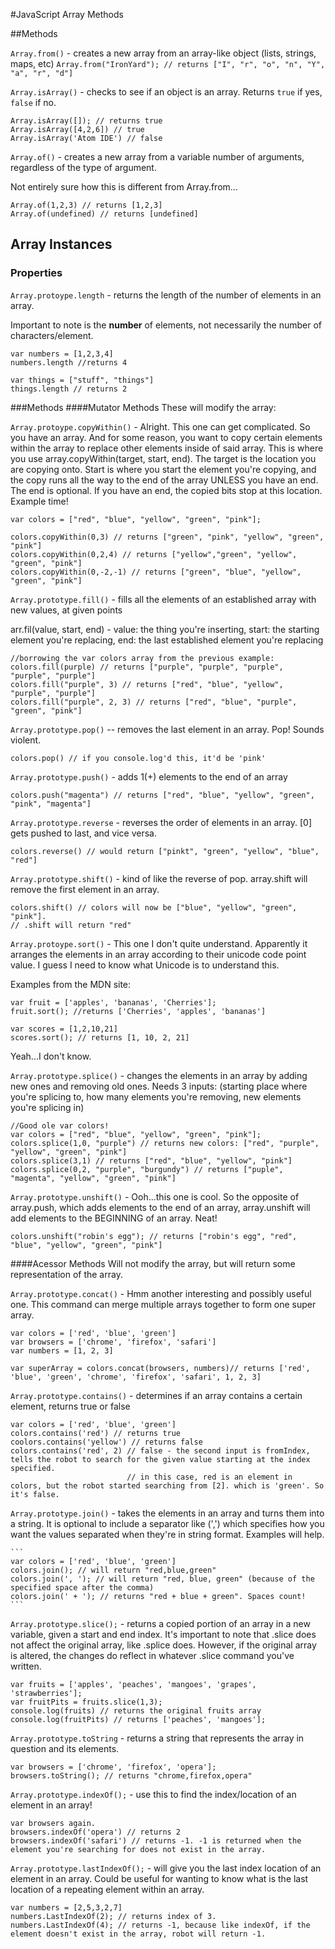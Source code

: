 #JavaScript Array Methods

##Methods

``Array.from()`` - creates a new array from an array-like object (lists, strings, maps, etc)
    ```
    Array.from("IronYard"); // returns ["I", "r", "o", "n", "Y", "a", "r", "d"]
    ```

``Array.isArray()`` - checks to see if an object is an array. Returns ``true`` if yes, ``false`` if no.
  ```
  Array.isArray([]); // returns true
  Array.isArray([4,2,6]) // true
  Array.isArray('Atom IDE') // false
  ```

``Array.of()`` - creates a new array from a variable number of arguments, regardless of the type of argument.

Not entirely sure how this is different from Array.from...

  ```
  Array.of(1,2,3) // returns [1,2,3]
  Array.of(undefined) // returns [undefined]
  ```

## Array Instances

### Properties

``Array.protoype.length`` - returns the length of the number of elements in an array.

Important to note is the **number** of elements, not necessarily the number of characters/element.

  ```
  var numbers = [1,2,3,4]
  numbers.length //returns 4

  var things = ["stuff", "things"]
  things.length // returns 2
  ```

###Methods
####Mutator Methods
These will modify the array:

``Array.protoype.copyWithin()`` - Alright. This one can get complicated. So you have an array. And for some reason,
you want to copy certain elements within the array to replace other elements inside of said array. This is where
you use array.copyWithin(target, start, end). The target is the location you are copying onto. Start is where
you start the element you're copying, and the copy runs all the way to the end of the array UNLESS you have an end.
The end is optional. If you have an end, the copied bits stop at this location. Example time!

  ```
  var colors = ["red", "blue", "yellow", "green", "pink"];

  colors.copyWithin(0,3) // returns ["green", "pink", "yellow", "green", "pink"]
  colors.copyWithin(0,2,4) // returns ["yellow","green", "yellow", "green", "pink"]
  colors.copyWithin(0,-2,-1) // returns ["green", "blue", "yellow", "green", "pink"]
  ```

``Array.prototype.fill()`` - fills all the elements of an established array with new values, at given points

arr.fil(value, start, end) - value: the thing you're inserting, start: the starting element you're replacing,
end: the last established element you're replacing

  ```
  //borrowing the var colors array from the previous example:
  colors.fill(purple) // returns ["purple", "purple", "purple", "purple", "purple"]
  colors.fill("purple", 3) // returns ["red", "blue", "yellow", "purple", "purple"]
  colors.fill("purple", 2, 3) // returns ["red", "blue", "purple", "green", "pink"]
  ```

``Array.prototype.pop()`` -- removes the last element in an array. Pop! Sounds violent.
  ```
  colors.pop() // if you console.log'd this, it'd be 'pink'
  ```

``Array.prototype.push()`` - adds 1(+) elements to the end of an array
  ```
  colors.push("magenta") // returns ["red", "blue", "yellow", "green", "pink", "magenta"]
  ```

``Array.prototype.reverse`` - reverses the order of elements in an array. [0] gets pushed to last, and vice versa.

  ```
  colors.reverse() // would return ["pinkt", "green", "yellow", "blue", "red"]
  ```


``Array.prototype.shift()`` - kind of like the reverse of pop. array.shift will remove the first element
in an array.

  ```
  colors.shift() // colors will now be ["blue", "yellow", "green", "pink"].
  // .shift will return "red"
  ```

``Array.protoype.sort()`` - This one I don't quite understand. Apparently it arranges the elements in an array
according to their unicode code point value. I guess I need to know what Unicode is to understand this.

Examples from the MDN site:
  ```
  var fruit = ['apples', 'bananas', 'Cherries'];
  fruit.sort(); //returns ['Cherries', 'apples', 'bananas']

  var scores = [1,2,10,21]
  scores.sort(); // returns [1, 10, 2, 21]
  ```

  Yeah...I don't know.


``Array.prototype.splice()`` - changes the elements in an array by adding new ones and removing old ones.
Needs 3 inputs: (starting place where you're splicing to, how many elements you're removing, new elements you're
splicing in)

  ```
  //Good ole var colors!
  var colors = ["red", "blue", "yellow", "green", "pink"];
  colors.splice(1,0, "purple") // returns new colors: ["red", "purple", "yellow", "green", "pink"]
  colors.splice(3,1) // returns ["red", "blue", "yellow", "pink"]
  colors.splice(0,2, "purple", "burgundy") // returns ["puple", "magenta", "yellow", "green", "pink"]
  ```

``Array.prototype.unshift()`` - Ooh...this one is cool. So the opposite of array.push, which adds elements to
the end of an array, array.unshift will add elements to the BEGINNING of an array. Neat!

  ```
  colors.unshift("robin's egg"); // returns ["robin's egg", "red", "blue", "yellow", "green", "pink"]
  ```

####Acessor Methods
Will not modify the array, but will return some representation of the array.

``Array.prototype.concat()`` - Hmm another interesting and possibly useful one. This command can merge multiple arrays together
to form one super array.

  ```
  var colors = ['red', 'blue', 'green']
  var browsers = ['chrome', 'firefox', 'safari']
  var numbers = [1, 2, 3]

  var superArray = colors.concat(browsers, numbers)// returns ['red', 'blue', 'green', 'chrome', 'firefox', 'safari', 1, 2, 3]
  ```

``Array.prototype.contains()`` - determines if an array contains a certain element, returns true or false
  ```
  var colors = ['red', 'blue', 'green']
  colors.contains('red') // returns true
  coolors.contains('yellow') // returns false
  colors.contains('red', 2) // false - the second input is fromIndex, tells the robot to search for the given value starting at the index specified.
                            // in this case, red is an element in colors, but the robot started searching from [2]. which is 'green'. So it's false.
  ```

``Array.prototype.join()`` - takes the elements in an array and turns them into a string.
It is optional to include a separator like (',') which specifies how you want the values
separated when they're in string format. Examples will help.

    ```
    var colors = ['red', 'blue', 'green']
    colors.join(); // will return "red,blue,green"
    colors.join(', '); // will return "red, blue, green" (because of the specified space after the comma)
    colors.join(' + '); // returns "red + blue + green". Spaces count!
    ```

``Array.prototype.slice();`` - returns a copied portion of an array in a new variable, given a start and end index. It's important
to note that .slice does not affect the original array, like .splice does. However, if the original array is altered,
the changes do reflect in whatever .slice command you've written.

  ```
  var fruits = ['apples', 'peaches', 'mangoes', 'grapes', 'strawberries'];
  var fruitPits = fruits.slice(1,3);
  console.log(fruits) // returns the original fruits array
  console.log(fruitPits) // returns ['peaches', 'mangoes'];
  ```

``Array.prototype.toString`` - returns a string that represents the array in question and its elements.

  ```
  var browsers = ['chrome', 'firefox', 'opera'];
  browsers.toString(); // returns "chrome,firefox,opera"
  ```

``Array.prototype.indexOf();`` - use this to find the index/location of an element in an array!

  ```
  var browsers again. 
  browsers.indexOf('opera') // returns 2
  browsers.indexOf('safari') // returns -1. -1 is returned when the element you're searching for does not exist in the array.
  ```

``Array.prototype.lastIndexOf();`` - will give you the last index location of an element in an array.
Could be useful for wanting to know what is the last location of a repeating element within an array.

  ```
  var numbers = [2,5,3,2,7]
  numbers.LastIndexOf(2); // returns index of 3.
  numbers.LastIndexOf(4); // returns -1, because like indexOf, if the element doesn't exist in the array, robot will return -1.
  ```
